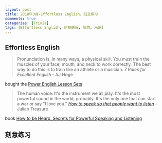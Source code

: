 ```yaml
---
layout: post
title: 2018年3月-Effortless English，刻意练习
comments: true
categories: [Trivia]
tags: [Effortless English, 刻意联系, 肌肉, 乐器]
---
```



## Effortless English

> Pronunciation is, in many ways, a physical skill. You must train the muscles of your face, mouth, and neck to work correctly. The best way to do this is to train like an athlete or a musician.  *7 Rules for Excellent English* - AJ Hoge



bought the [Power English Lesson Sets](https://effortlessenglishclub.com)


> The human voice: It's the instrument we all play. It's the most powerful sound in the world, probably. It's the only one that can start a war or say "I love you."  *[How to speak so that people want to listen](https://www.ted.com/talks/julian_treasure_how_to_speak_so_that_people_want_to_listen/transcript)* - Julian Treasure


book [How to be Heard: Secrets for Powerful Speaking and Listening](https://www.amazon.com/How-Heard-Powerful-Speaking-Listening-ebook/dp/B06XX87DLZ/ref=tmm_kin_swatch_0?_encoding=UTF8&qid=&sr=)



## 刻意练习